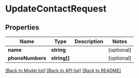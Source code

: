 # UpdateContactRequest

## Properties
Name | Type | Description | Notes
------------ | ------------- | ------------- | -------------
**name** | **string** |  | [optional] 
**phoneNumbers** | **string[]** |  | [optional] 

[[Back to Model list]](../README.md#documentation-for-models) [[Back to API list]](../README.md#documentation-for-api-endpoints) [[Back to README]](../README.md)


